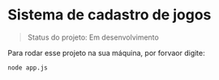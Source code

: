 <h1>Sistema de cadastro de jogos</h1>

> Status do projeto: Em desenvolvimento

Para rodar esse projeto na sua máquina, por forvaor digite:

```
node app.js
```
